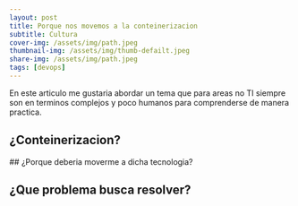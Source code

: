 ```yaml
---
layout: post
title: Porque nos movemos a la conteinerizacion
subtitle: Cultura
cover-img: /assets/img/path.jpeg
thumbnail-img: /assets/img/thumb-defailt.jpeg
share-img: /assets/img/path.jpeg
tags: [devops]
---
```


En este articulo me gustaria abordar un tema que para areas no TI siempre son en terminos complejos y poco humanos para comprenderse de manera practica. 

## ¿Conteinerizacion?


## ¿Porque deberia moverme a dicha tecnologia?


## ¿Que problema busca resolver?




